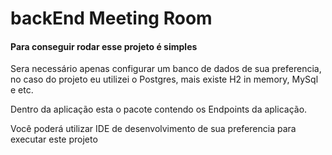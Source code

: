 # backEnd Meeting Room

#### Para conseguir rodar esse projeto é simples

Sera necessário apenas configurar um banco de dados de sua preferencia, no caso do projeto eu utilizei o Postgres, mais existe H2 in memory, MySql e etc.

Dentro da aplicação esta o pacote contendo os Endpoints da aplicação.

Você poderá utilizar IDE de desenvolvimento de sua preferencia para executar este projeto